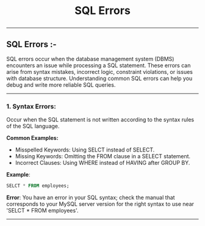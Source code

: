 # <p align="center">SQL Errors</p>
<!------------------------------------------------------------->
--------------------------------------------------------------------------------------------------------------------------
## SQL Errors :-

SQL errors occur when the database management system (DBMS) encounters an issue while processing a SQL statement. These errors can arise from syntax mistakes, incorrect logic, constraint violations, or issues with database structure. Understanding common SQL errors can help you debug and write more reliable SQL queries.


<!------------------------------------------------------------->
----------------------------------------------------------------------------------------------------------------------------------------------

### 1. Syntax Errors:
Occur when the SQL statement is not written according to the syntax rules of the SQL language.

**Common Examples:**
- Misspelled Keywords: Using SELCT instead of SELECT.
- Missing Keywords: Omitting the FROM clause in a SELECT statement.
- Incorrect Clauses: Using WHERE instead of HAVING after GROUP BY.

**Example**:
```sql
SELCT * FROM employees;
```

**Error**:
You have an error in your SQL syntax; check the manual that corresponds to your MySQL server version for the right syntax to use near 'SELCT * FROM employees'.


----------------------------------------------------------------------------------------------------------------------------------------------
